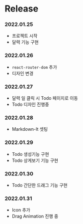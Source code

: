 # Release 



### 2022.01.25
- 프로젝트 시작
- 달력 기능 구현 

### 2022.01.26
- `react-router-dom` 추가
- 디자인 변경

### 2022.01.27
- 달력 일 클릭 시 Todo 페이지로 이동
- Todo 디자인 진행중 

### 2022.01.28
- Markdown-It 셋팅

### 2022.01.29
- Todo 생성기능 구현
- Todo 상게보기 기능 구현

### 2022.01.30
- Todo 간단한 드래그 기능 구현

### 2022.01.31
- Icon 추가 
- Drag Animation 진행 중